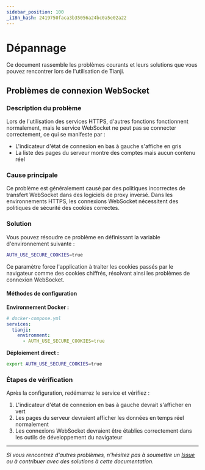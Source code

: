 ```yaml
---
sidebar_position: 100
_i18n_hash: 2419750faca3b35056a24bc0a5e02a22
---
```

# Dépannage

Ce document rassemble les problèmes courants et leurs solutions que vous pouvez rencontrer lors de l'utilisation de Tianji.

## Problèmes de connexion WebSocket

### Description du problème

Lors de l'utilisation des services HTTPS, d'autres fonctions fonctionnent normalement, mais le service WebSocket ne peut pas se connecter correctement, ce qui se manifeste par :

- L'indicateur d'état de connexion en bas à gauche s'affiche en gris
- La liste des pages du serveur montre des comptes mais aucun contenu réel

### Cause principale

Ce problème est généralement causé par des politiques incorrectes de transfert WebSocket dans des logiciels de proxy inversé. Dans les environnements HTTPS, les connexions WebSocket nécessitent des politiques de sécurité des cookies correctes.

### Solution

Vous pouvez résoudre ce problème en définissant la variable d'environnement suivante :

```bash
AUTH_USE_SECURE_COOKIES=true
```

Ce paramètre force l'application à traiter les cookies passés par le navigateur comme des cookies chiffrés, résolvant ainsi les problèmes de connexion WebSocket.

#### Méthodes de configuration

**Environnement Docker :**
```yaml
# docker-compose.yml
services:
  tianji:
    environment:
      - AUTH_USE_SECURE_COOKIES=true
```

**Déploiement direct :**
```bash
export AUTH_USE_SECURE_COOKIES=true
```

### Étapes de vérification

Après la configuration, redémarrez le service et vérifiez :

1. L'indicateur d'état de connexion en bas à gauche devrait s'afficher en vert
2. Les pages du serveur devraient afficher les données en temps réel normalement
3. Les connexions WebSocket devraient être établies correctement dans les outils de développement du navigateur

---

*Si vous rencontrez d'autres problèmes, n'hésitez pas à soumettre un [Issue](https://github.com/msgbyte/tianji/issues) ou à contribuer avec des solutions à cette documentation.*
